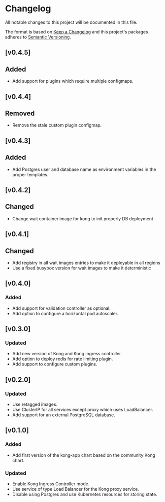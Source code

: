 # Changelog

All notable changes to this project will be documented in this file.

The format is based on [Keep a Changelog](http://keepachangelog.com/en/1.0.0/)
and this project's packages adheres to [Semantic Versioning](http://semver.org/spec/v2.0.0.html).

## [v0.4.5]

## Added

- Add support for plugins which require multiple configmaps.

## [v0.4.4]

## Removed

- Remove the stale custom plugin configmap.

## [v0.4.3]

## Added

- Add Postgres user and database name as environment variables in the proper templates.

## [v0.4.2]

## Changed

- Change wait container image for kong to init properly DB deployment

## [v0.4.1]

## Changed

- Add registry in all wait images entries to make it deployable in all regions
- Use a fixed busybox version for wait images to make it deterministic

## [v0.4.0] 

### Added

- Add support for validation controller as optional.
- Add option to configure a horizontal pod autoscaler.

## [v0.3.0] 

### Updated

- Add new version of Kong and Kong ingress controller.
- Add option to deploy redis for rate limiting plugin.
- Add support to configure custom plugins.

## [v0.2.0] 

### Updated

- Use retagged images.
- Use ClusterIP for all services except proxy which uses LoadBalancer.
- Add support for an external PostgreSQL database.

## [v0.1.0]

### Added

- Add first version of the kong-app chart based on the community Kong chart.

### Updated

- Enable Kong Ingress Controller mode.
- Use service of type Load Balancer for the Kong proxy service.
- Disable using Postgres and use Kubernetes resources for storing state.
